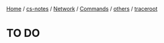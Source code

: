 [Home](https://mengxianbin.github.io) /
[cs-notes](https://mengxianbin.github.io/cs-notes/site) /
[Network](https://mengxianbin.github.io/cs-notes/site/Network) /
[Commands](https://mengxianbin.github.io/cs-notes/site/Network/Commands) /
[others](https://mengxianbin.github.io/cs-notes/site/Network/Commands/others) /
[traceroot](https://mengxianbin.github.io/cs-notes/site/Network/Commands/others/traceroot)

# TO DO
